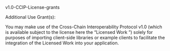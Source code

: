 v1.0-CCIP-License-grants

Additional Use Grant(s):

You may make use of the Cross-Chain Interoperability Protocol v1.0 (which is available subject to the license here the “Licensed Work ”) solely for purposes of importing client-side libraries or example clients to facilitate the integration of the Licensed Work into your application.